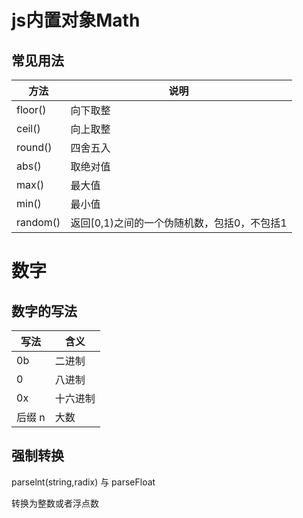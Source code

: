 # js内置对象Math

## 常见用法

| 方法     | 说明                                        |
| -------- | ------------------------------------------- |
| floor()  | 向下取整                                    |
| ceil()   | 向上取整                                    |
| round()  | 四舍五入                                    |
| abs()    | 取绝对值                                    |
| max()    | 最大值                                      |
| min()    | 最小值                                      |
| random() | 返回[0,1)之间的一个伪随机数，包括0，不包括1 |





# 数字

## 数字的写法

| 写法   | 含义     |
| ------ | -------- |
| 0b     | 二进制   |
| 0      | 八进制   |
| 0x     | 十六进制 |
| 后缀 n | 大数     |



## 强制转换

parselnt(string,radix) 与 parseFloat

转换为整数或者浮点数



